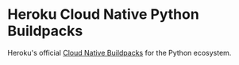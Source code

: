 # Heroku Cloud Native Python Buildpacks

Heroku's official [Cloud Native Buildpacks](https://buildpacks.io) for the Python ecosystem.

